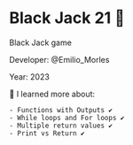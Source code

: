 # Black Jack 21 👀

Black Jack game

Developer: @Emilio_Morles

Year: 2023

🔸 I learned more about:

    - Functions with Outputs ✔️
    - While loops and For loops ✔️
    - Multiple return values ✔️
    - Print vs Return ✔️
    
